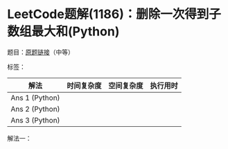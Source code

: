 # LeetCode题解(1186)：删除一次得到子数组最大和(Python)

题目：[原题链接](https://leetcode-cn.com/problems/maximum-subarray-sum-with-one-deletion/)（中等）

标签：

| 解法           | 时间复杂度 | 空间复杂度 | 执行用时 |
| -------------- | ---------- | ---------- | -------- |
| Ans 1 (Python) |            |            |          |
| Ans 2 (Python) |            |            |          |
| Ans 3 (Python) |            |            |          |

解法一：

